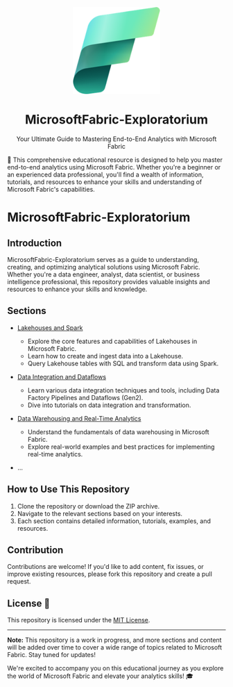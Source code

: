 <div align="center">
  <img src="assets/images/fabric-logo.png" alt="Microsoft Fabric Exploratorium" width="200"/>
  <h1>MicrosoftFabric-Exploratorium</h1>
  <p>Your Ultimate Guide to Mastering End-to-End Analytics with Microsoft Fabric</p>
</div>

🚀 This comprehensive educational resource is designed to help you master end-to-end analytics using Microsoft Fabric. Whether you're a beginner or an experienced data professional, you'll find a wealth of information, tutorials, and resources to enhance your skills and understanding of Microsoft Fabric's capabilities.
# MicrosoftFabric-Exploratorium

## Introduction

MicrosoftFabric-Exploratorium serves as a guide to understanding, creating, and optimizing analytical solutions using Microsoft Fabric. Whether you're a data engineer, analyst, data scientist, or business intelligence professional, this repository provides valuable insights and resources to enhance your skills and knowledge.

## Sections

- [Lakehouses and Spark](Lakehouses_and_Spark/lakehouses_and_spark.md)
  - Explore the core features and capabilities of Lakehouses in Microsoft Fabric.
  - Learn how to create and ingest data into a Lakehouse.
  - Query Lakehouse tables with SQL and transform data using Spark.

- [Data Integration and Dataflows](Data_Integration_and_Dataflows/data_integration_and_dataflows.md)
  - Learn various data integration techniques and tools, including Data Factory Pipelines and Dataflows (Gen2).
  - Dive into tutorials on data integration and transformation.

- [Data Warehousing and Real-Time Analytics](Data_Warehousing_and_RealTime_Analytics/data_warehousing_and_realtime.md)
  - Understand the fundamentals of data warehousing in Microsoft Fabric.
  - Explore real-world examples and best practices for implementing real-time analytics.

- ...

## How to Use This Repository

1. Clone the repository or download the ZIP archive.
2. Navigate to the relevant sections based on your interests.
3. Each section contains detailed information, tutorials, examples, and resources.

## Contribution

Contributions are welcome! If you'd like to add content, fix issues, or improve existing resources, please fork this repository and create a pull request.

## License 📜

This repository is licensed under the [MIT License](./LICENSE).

---

**Note:** This repository is a work in progress, and more sections and content will be added over time to cover a wide range of topics related to Microsoft Fabric. Stay tuned for updates!


We're excited to accompany you on this educational journey as you explore the world of Microsoft Fabric and elevate your analytics skills! 🎓
